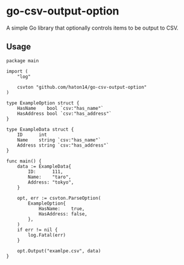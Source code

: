 # go-csv-output-option
A simple Go library that optionally controls items to be output to CSV.

## Usage
```
package main

import (
	"log"

	csvton "github.com/haton14/go-csv-output-option"
)

type ExampleOption struct {
	HasName    bool `csv:"has_name"`
	HasAddress bool `csv:"has_address"`
}

type ExampleData struct {
	ID      int
	Name    string `csv:"has_name"`
	Address string `csv:"has_address"`
}

func main() {
	data := ExampleData{
		ID:      111,
		Name:    "taro",
		Address: "tokyo",
	}

	opt, err := csvton.ParseOption(
		ExampleOption{
			HasName:    true,
			HasAddress: false,
		},
	)
	if err != nil {
		log.Fatal(err)
	}

	opt.Output("examlpe.csv", data)
}
```
